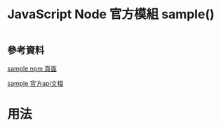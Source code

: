 # JavaScript Node 官方模組 sample()

```
```

## 參考資料

[sample npm 頁面](https://www.npmjs.com/package/sample)

[sample 官方api文檔](https://nodejs.org/docs/latest-v18.x/api/sample.html)

# 用法

```JavaScript
```